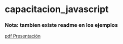 # capacitacion_javascript
### Nota: tambien existe readme en los ejemplos
[pdf Presentación](https://drive.google.com/file/d/1vTnuDYNqO9GH_mATMl-iG2otqmaQ-vty/view?usp=sharing)